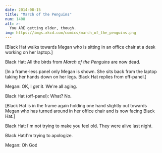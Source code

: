 ```yaml
---
date: 2014-08-15
title: "March of the Penguins"
num: 1408
alt: >-
  You ARE getting older, though.
img: https://imgs.xkcd.com/comics/march_of_the_penguins.png
---
```

[Black Hat walks towards Megan who is sitting in an office chair at a desk working on her laptop.]

Black Hat: All the birds from *March of the Penguins* are now dead.

[In a frame-less panel only Megan is shown. She sits back from the laptop taking her hands down on her legs. Black Hat replies from off-panel.]

Megan: OK, I *get* it. We're all aging.

Black Hat (off-panel): What? No.

[Black Hat is in the frame again holding one hand slightly out towards Megan who has turned around in her office chair and is now facing Black Hat.]

Black Hat: I'm not trying to make you feel old. They were alive last night.

Black Hat:I'm trying to apologize.

Megan: Oh God